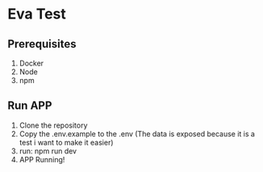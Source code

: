 # Eva Test

## Prerequisites

1. Docker
2. Node
3. npm

## Run APP

1. Clone the repository
2. Copy the .env.example to the .env (The data is exposed because it is a test i want to make it easier)
3. run: npm run dev
4. APP Running!
